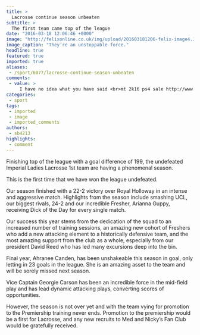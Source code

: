 ```yaml
---
title: >
  Lacrosse continue season unbeaten
subtitle: >
  The first team came top of the league
date: "2016-03-18 12:06:46 +0000"
image: "http://felixonline.co.uk/img/upload/201603181206-felix-image4.JPG"
image_caption: "They’re an unstoppable force."
headline: true
featured: true
imported: true
aliases:
 - /sport/6077/lacrosse-continue-season-unbeaten
comments:
 - value: >
     I have no idea what you have said <br>mt 2k16 ps4 sale http://www.nba2k16store.com/nba-2k16/PS4-2199,youre looking sharp! <br>nba2k16store.com http://webhiveteam.com/demo4_chameleon/blogs/1674/16562/badges-trophy-list-of-nba-2k16,You are so cute. <br>buy fifa coins http://msnho.com/blog/supodum/fifa-17-come-us-new-story-mode,You did a good job . <br>albion silver http://albiononline.gratisblog.biz/2016/05/26/whats-the-best-way-to-get-silver-in-albion-online/
categories:
 - sport
tags:
 - imported
 - image
 - imported_comments
authors:
 - sb4213
highlights:
 - comment
---
```


Finishing top of the league with a goal difference of 199, the undefeated Imperial Ladies Lacrosse 1st team are having a phenomenal season.

This is the first time that we have won the league undefeated.

Our season finished with a 22-2 victory over Royal Holloway in an intense and aggressive match. Highlights from the season include smashing UCL, our biggest rivals, 24-2 and our incredible Fresher, Arianna Guppy, receiving Dick of the Day for every single match.

Our success this year stems from the dedication of the squad to an increased number of training sessions, an amazing new cohort of Freshers who add a new attacking element to a historically defensive team, and the most amazing support from the club as a whole, especially from our president David Reed who has led many excursions deep into the bin.

Final year, Ahranee Canden, has been unshakeable this season in goal, only letting in 23 goals in the league. She is an amazing asset to the team and will be sorely missed next season.

Vice Captain Georgie Carson has been an incredible force in the mid-field play and has lead dynamic attacking plays, converting scores of opportunities.

However, the season is not over yet and with the team vying for promotion to the Premiership training never ends. Promotion to the premiership would be a first for Lacrosse, and any new recruits to Med and Nicky’s Fan Club would be gratefully received.
